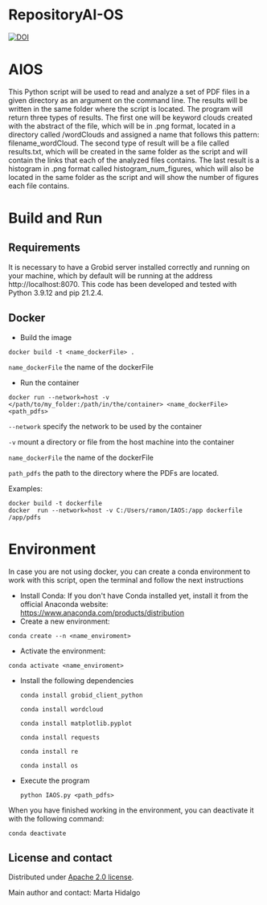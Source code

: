 # RepositoryAI-OS

[![DOI](https://zenodo.org/badge/598190034.svg)](https://zenodo.org/badge/latestdoi/598190034)

# AIOS

This Python script will be used to read and analyze a set of PDF files in a given directory as an argument on the command line. The results will be written in the same folder where the script is located. The program will return three types of results. The first one will be keyword clouds created with the abstract of the file, which will be in .png format, located in a directory called /wordClouds and assigned a name that follows this pattern: filename_wordCloud. The second type of result will be a file called results.txt, which will be created in the same folder as the script and will contain the links that each of the analyzed files contains. The last result is a histogram in .png format called histogram_num_figures, which will also be located in the same folder as the script and will show the number of figures each file contains.

# Build and Run

## Requirements
It is necessary to have a Grobid server installed correctly and running on your machine, which by default will be running at the address http://localhost:8070.
This code has been developed and tested with Python 3.9.12 and pip 21.2.4.

## Docker

- Build the image
```
docker build -t <name_dockerFile> .
```
`name_dockerFile`  the name of the dockerFile 

- Run the container 
```
docker run --network=host -v </path/to/my_folder:/path/in/the/container> <name_dockerFile> <path_pdfs>
```
`--network` specify the network to be used by the container

`-v` mount a directory or file from the host machine into the container

`name_dockerFile`  the name of the dockerFile 

`path_pdfs` the path to the directory where the PDFs are located.

Examples: 

```
docker build -t dockerfile
docker  run --network=host -v C:/Users/ramon/IAOS:/app dockerfile /app/pdfs
```
# Environment
In case you are not using docker, you can create a conda environment to work with this script, open the terminal and follow the next instructions
- Install Conda: If you don't have Conda installed yet, install it from the official Anaconda website: https://www.anaconda.com/products/distribution
- Create a new environment: 
 ```
 conda create --n <name_enviroment>
 ```
 - Activate the environment: 
 ```
 conda activate <name_enviroment>
  ```
 - Install the following dependencies
   ```
   conda install grobid_client_python
   ```
   ```
   conda install wordcloud
   ```
   ```
   conda install matplotlib.pyplot
   ```
   ```
   conda install requests
   ```
   ```
   conda install re
   ```
   ```
   conda install os
   ```
 - Execute the program
   
   ```
   python IAOS.py <path_pdfs>
   ```

When you have finished working in the environment, you can deactivate it with the following command:
 ```
 conda deactivate 
 ```
 
 
 ## License and contact

Distributed under [Apache 2.0 license](http://www.apache.org/licenses/LICENSE-2.0). 

Main author and contact: Marta Hidalgo 
